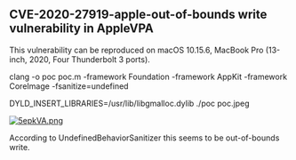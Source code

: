 ## CVE-2020-27919-apple-out-of-bounds write vulnerability in AppleVPA

This vulnerability can be reproduced on macOS 10.15.6, MacBook Pro (13-inch, 2020, Four Thunderbolt 3 ports).

clang -o poc poc.m -framework Foundation -framework AppKit -framework CoreImage -fsanitize=undefined

DYLD_INSERT_LIBRARIES=/usr/lib/libgmalloc.dylib ./poc poc.jpeg

[![5epkVA.png](https://z3.ax1x.com/2021/10/11/5epkVA.png)](https://imgtu.com/i/5epkVA)

According to UndefinedBehaviorSanitizer this seems to be out-of-bounds write.
